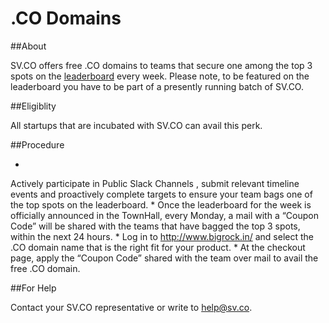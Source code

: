 # .CO Domains

##About

SV.CO offers free .CO domains to teams that secure one among the top 3 spots on the [leaderboard](http://playbook.sv.co/3.1-leaderboards.html) every week. Please note, to be featured on the leaderboard you have to be part of a presently running batch of SV.CO.

##Eligiblity

All startups that are incubated with SV.CO can avail this perk.

##Procedure

* 
Actively participate in  Public Slack Channels , submit relevant timeline events and proactively complete targets to ensure your team bags one of the top spots on the leaderboard.
* 
Once the leaderboard for the week is officially announced in the TownHall, every Monday, a mail with a “Coupon Code” will be shared with the teams that have bagged the top 3 spots, within the next 24 hours. 
* 
Log in to http://www.bigrock.in/ and select the .CO domain name that is the right fit for your product.
* 
At the checkout page, apply the “Coupon Code” shared with the team over mail to avail the free .CO domain.


##For Help

Contact your SV.CO representative or write to help@sv.co.










